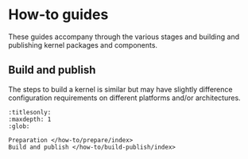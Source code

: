 # How-to guides

These guides accompany through the various stages and building and publishing
kernel packages and components.


## Build and publish

The steps to build a kernel is similar but may have slightly difference
configuration requirements on different platforms and/or architectures.

```{toctree}
:titlesonly:
:maxdepth: 1
:glob:

Preparation </how-to/prepare/index>
Build and publish </how-to/build-publish/index>
```
